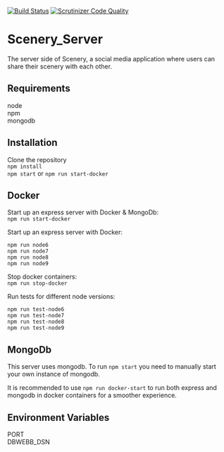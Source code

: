 
[![Build Status](https://travis-ci.org/Paikz/scenery_server.svg?branch=master)](https://travis-ci.org/Paikz/scenery_server)
[![Scrutinizer Code Quality](https://scrutinizer-ci.com/g/Paikz/scenery_server/badges/quality-score.png?b=master)](https://scrutinizer-ci.com/g/Paikz/scenery_server/?branch=master)

# Scenery_Server

The server side of Scenery, a social media application where users can share their scenery with each other.

## Requirements

node  
npm  
mongodb  

## Installation

Clone the repository  
`npm install`  
`npm start`  or `npm run start-docker`

## Docker

Start up an express server with Docker & MongoDb:  
`npm run start-docker`  

Start up an express server with Docker:  
```
npm run node6
npm run node7
npm run node8
npm run node9
```  

Stop docker containers:  
`npm run stop-docker`  

Run tests for different node versions:  
```
npm run test-node6
npm run test-node7
npm run test-node8
npm run test-node9
```  

## MongoDb

This server uses mongodb. To run `npm start` you need to manually start your own instance of mongodb.  

It is recommended to use `npm run docker-start` to run both express and mongodb in docker containers for a smoother experience.

## Environment Variables

PORT  
DBWEBB_DSN
